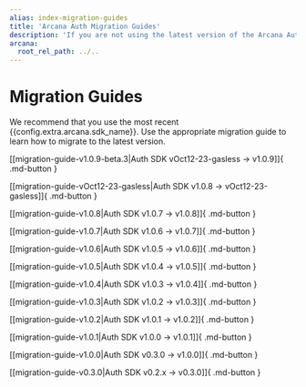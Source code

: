 ```yaml
---
alias: index-migration-guides
title: 'Arcana Auth Migration Guides'
description: 'If you are not using the latest version of the Arcana Auth SDK, we strongly recommend that you migrate to the latest release.'
arcana:
  root_rel_path: ../..
---
```


# Migration Guides

We recommend that you use the most recent {{config.extra.arcana.sdk_name}}. Use the appropriate migration guide to learn how to migrate to the latest version.

[[migration-guide-v1.0.9-beta.3|Auth SDK vOct12-23-gasless -> v1.0.9]]{ .md-button }

[[migration-guide-vOct12-23-gasless|Auth SDK v1.0.8 -> vOct12-23-gasless]]{ .md-button }

[[migration-guide-v1.0.8|Auth SDK v1.0.7 -> v1.0.8]]{ .md-button }

[[migration-guide-v1.0.7|Auth SDK v1.0.6 -> v1.0.7]]{ .md-button }

[[migration-guide-v1.0.6|Auth SDK v1.0.5 -> v1.0.6]]{ .md-button }

[[migration-guide-v1.0.5|Auth SDK v1.0.4 -> v1.0.5]]{ .md-button }

[[migration-guide-v1.0.4|Auth SDK v1.0.3 -> v1.0.4]]{ .md-button }

[[migration-guide-v1.0.3|Auth SDK v1.0.2 -> v1.0.3]]{ .md-button }

[[migration-guide-v1.0.2|Auth SDK v1.0.1 -> v1.0.2]]{ .md-button }

[[migration-guide-v1.0.1|Auth SDK v1.0.0 -> v1.0.1]]{ .md-button }

[[migration-guide-v1.0.0|Auth SDK v0.3.0 -> v1.0.0]]{ .md-button }

[[migration-guide-v0.3.0|Auth SDK v0.2.x -> v0.3.0]]{ .md-button }
